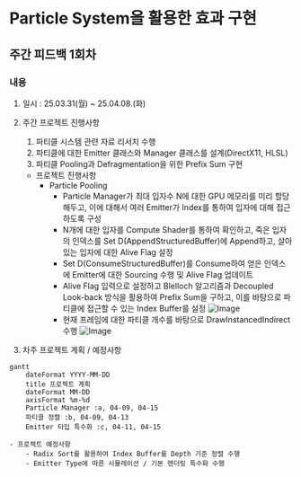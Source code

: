 ﻿
# Particle System을 활용한 효과 구현
## 주간 피드백 1회차
### 내용
1) 일시 : 25.03.31(월) ~ 25.04.08.(화)
2) 주간 프로젝트 진행사항
	1. 파티클 시스템 관련 자료 리서치 수행 
	2. 파티클에 대한 Emitter 클래스와 Manager 클래스를 설계(DirectX11, HLSL)
	3. 파티클 Pooling과 Defragmentation을 위한 Prefix Sum 구현  
	- 프로젝트 진행사항
		- Particle Pooling
			- Particle Manager가 최대 입자수 N에 대한 GPU 메모리를 미리 할당 해두고, 이에 대해서 여러 Emitter가 Index를 통하여 입자에 대해 접근하도록 구성
			- N개에 대한 입자를 Compute Shader를 통하여 확인하고, 죽은 입자의 인덱스를 Set D(AppendStructuredBuffer)에 Append하고, 살아있는 입자에 대한 Alive Flag 설정
			- Set D(ConsumeStructuredBuffer)를 Consume하여 얻은 인덱스에 Emitter에 대한 Sourcing 수행 및 Alive Flag 업데이트
			- Alive Flag 입력으로 설정하고 Blelloch 알고리즘과 Decoupled Look-back 방식을 활용하여 Prefix Sum을 구하고, 이를 바탕으로 파티클에 접근할 수 있는 Index Buffer를 설정
			![Image](https://github.com/user-attachments/assets/64f67374-0163-4c9a-a4d5-20d6e25e6208)
			- 현재 프레임에 대한 파티클 개수를 바탕으로 DrawInstancedIndirect 수행
			![Image](https://github.com/user-attachments/assets/27ef3f7d-2572-427c-8c96-3b7f8f8561dc)
	
4) 차주 프로젝트 계획 / 예정사항
```mermaid
gantt
	dateFormat YYYY-MM-DD
	title 프로젝트 계획
	dateFormat MM-DD
	axisFormat %m-%d
    Particle Manager :a, 04-09, 04-15
    파티클 정렬 :b, 04-09, 04-13
    Emitter 타입 특수화 :c, 04-11, 04-15
```
	- 프로젝트 예정사항
		- Radix Sort를 활용하여 Index Buffer를 Depth 기준 정렬 수행
		- Emitter Type에 따른 시뮬레이션 / 기본 렌더링 특수화 수행
